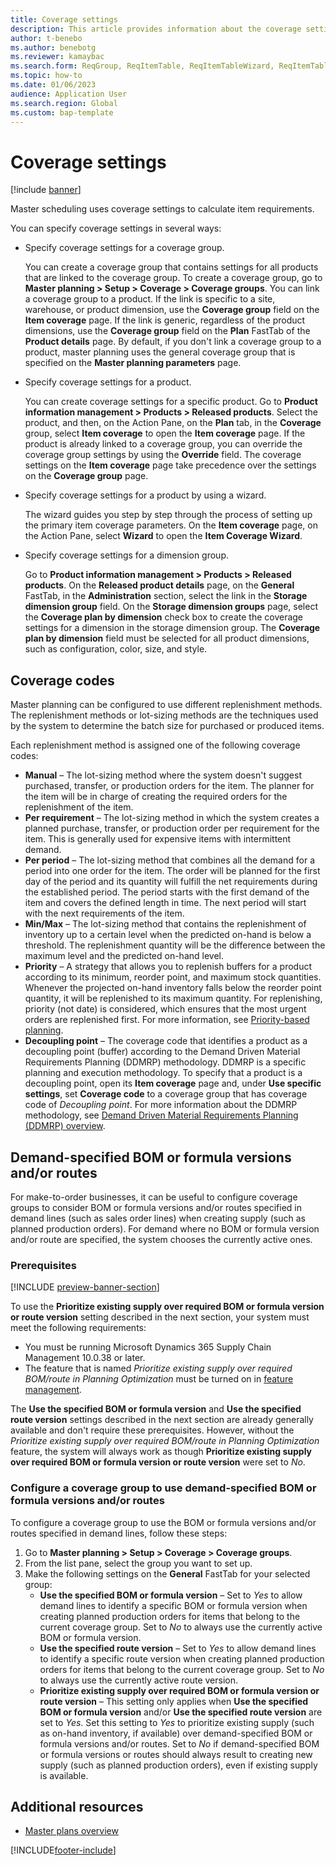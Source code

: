 ```yaml
---
title: Coverage settings
description: This article provides information about the coverage settings that master scheduling uses to calculate item requirements.
author: t-benebo
ms.author: benebotg
ms.reviewer: kamaybac
ms.search.form: ReqGroup, ReqItemTable, ReqItemTableWizard, ReqItemTableSetup
ms.topic: how-to
ms.date: 01/06/2023
audience: Application User
ms.search.region: Global
ms.custom: bap-template
---
```


# Coverage settings

[!include [banner](../includes/banner.md)]

Master scheduling uses coverage settings to calculate item requirements.

You can specify coverage settings in several ways:

- Specify coverage settings for a coverage group.

    You can create a coverage group that contains settings for all products that are linked to the coverage group. To create a coverage group, go to **Master planning \> Setup \> Coverage \> Coverage groups**. You can link a coverage group to a product. If the link is specific to a site, warehouse, or product dimension, use the **Coverage group** field on the **Item coverage** page. If the link is generic, regardless of the product dimensions, use the **Coverage group** field on the **Plan** FastTab of the **Product details** page. By default, if you don't link a coverage group to a product, master planning uses the general coverage group that is specified on the **Master planning parameters** page.

- Specify coverage settings for a product.

    You can create coverage settings for a specific product. Go to **Product information management \> Products \> Released products**. Select the product, and then, on the Action Pane, on the **Plan** tab, in the **Coverage** group, select **Item coverage** to open the **Item coverage** page. If the product is already linked to a coverage group, you can override the coverage group settings by using the **Override** field. The coverage settings on the **Item coverage** page take precedence over the settings on the **Coverage group** page.

- Specify coverage settings for a product by using a wizard.

    The wizard guides you step by step through the process of setting up the primary item coverage parameters. On the **Item coverage** page, on the Action Pane, select **Wizard** to open the **Item Coverage Wizard**.

- Specify coverage settings for a dimension group.

    Go to **Product information management \> Products \> Released products**. On the **Released product details** page, on the **General** FastTab, in the **Administration** section, select the link in the **Storage dimension group** field. On the **Storage dimension groups** page, select the **Coverage plan by dimension** check box to create the coverage settings for a dimension in the storage dimension group. The **Coverage plan by dimension** field must be selected for all product dimensions, such as configuration, color, size, and style.

## Coverage codes

Master planning can be configured to use different replenishment methods. The replenishment methods or lot-sizing methods are the techniques used by the system to determine the batch size for purchased or produced items. 

Each replenishment method is assigned one of the following coverage codes:

- **Manual** – The lot-sizing method where the system doesn't suggest purchased, transfer, or production orders for the item. The planner for the item will be in charge of creating the required orders for the replenishment of the item.
- **Per requirement** – The lot-sizing method in which the system creates a planned purchase, transfer, or production order per requirement for the item. This is generally used for expensive items with intermittent demand.  
- **Per period** – The lot-sizing method that combines all the demand for a period into one order for the item. The order will be planned for the first day of the period and its quantity will fulfill the net requirements during the established period. The period starts with the first demand of the item and covers the defined length in time. The next period will start with the next requirements of the item.
- **Min/Max** – The lot-sizing method that contains the replenishment of inventory up to a certain level when the predicted on-hand is below a threshold. The replenishment quantity will be the difference between the maximum level and the predicted on-hand level.
- **Priority** – A strategy that allows you to replenish buffers for a product according to its minimum, reorder point, and maximum stock quantities. Whenever the projected on-hand inventory falls below the reorder point quantity, it will be replenished to its maximum quantity. For replenishing, priority (not date) is considered, which ensures that the most urgent orders are replenished first. For more information, see [Priority-based planning](planning-optimization/priority-based-planning.md).
- **Decoupling point** – The coverage code that identifies a product as a decoupling point (buffer) according to the Demand Driven Material Requirements Planning (DDMRP) methodology. DDMRP is a specific planning and execution methodology. To specify that a product is a decoupling point, open its **Item coverage** page and, under **Use specific settings**, set **Coverage code** to a coverage group that has coverage code of *Decoupling point*. For more information about the DDMRP methodology, see [Demand Driven Material Requirements Planning (DDMRP) overview](planning-optimization/ddmrp-overview.md).

## <a name="specify-versions-routes"></a>Demand-specified BOM or formula versions and/or routes

For make-to-order businesses, it can be useful to configure coverage groups to consider BOM or formula versions and/or routes specified in demand lines (such as sales order lines) when creating supply (such as planned production orders). For demand where no BOM or formula version and/or route are specified, the system chooses the currently active ones.

### Prerequisites

[!INCLUDE [preview-banner-section](../../includes/preview-banner-section.md)]

To use the **Prioritize existing supply over required BOM or formula version or route version** setting described in the next section, your system must meet the following requirements:

- You must be running Microsoft Dynamics 365 Supply Chain Management 10.0.38 or later.
- The feature that is named *Prioritize existing supply over required BOM/route in Planning Optimization* must be turned on in [feature management](../../fin-ops-core/fin-ops/get-started/feature-management/feature-management-overview.md).

The **Use the specified BOM or formula version** and **Use the specified route version** settings described in the next section are already generally available and don't require these prerequisites. However, without the *Prioritize existing supply over required BOM/route in Planning Optimization* feature, the system will always work as though **Prioritize existing supply over required BOM or formula version or route version** were set to *No*.

### Configure a coverage group to use demand-specified BOM or formula versions and/or routes

To configure a coverage group to use the BOM or formula versions and/or routes specified in demand lines, follow these steps:

1. Go to **Master planning \> Setup \> Coverage \> Coverage groups**.
1. From the list pane, select the group you want to set up.
1. Make the following settings on the **General** FastTab for your selected group:
    - **Use the specified BOM or formula version** – Set to *Yes* to allow demand lines to identify a specific BOM or formula version when creating planned production orders for items that belong to the current coverage group. Set to *No* to always use the currently active BOM or formula version.
    - **Use the specified route version** – Set to *Yes* to allow demand lines to identify a specific route version when creating planned production orders for items that belong to the current coverage group. Set to *No* to always use the currently active route version.
    - **Prioritize existing supply over required BOM or formula version or route version** – This setting only applies when **Use the specified BOM or formula version** and/or **Use the specified route version** are set to *Yes*. Set this setting to *Yes* to prioritize existing supply (such as on-hand inventory, if available) over demand-specified BOM or formula versions and/or routes. Set to *No* if demand-specified BOM or formula versions or routes should always result to creating new supply (such as planned production orders), even if existing supply is available.

## Additional resources

- [Master plans overview](master-plans.md)


[!INCLUDE[footer-include](../../includes/footer-banner.md)]
